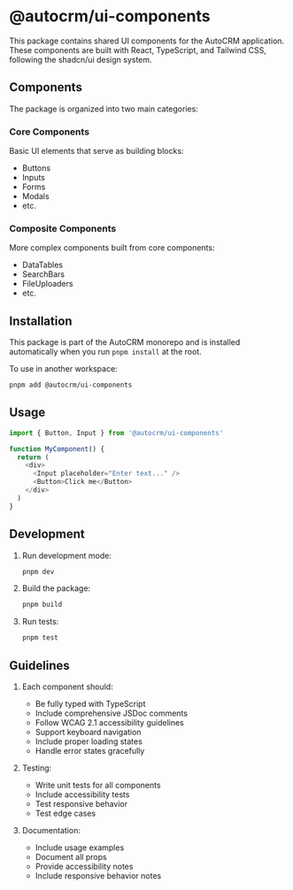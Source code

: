 # @autocrm/ui-components

This package contains shared UI components for the AutoCRM application. These components are built with React, TypeScript, and Tailwind CSS, following the shadcn/ui design system.

## Components

The package is organized into two main categories:

### Core Components
Basic UI elements that serve as building blocks:
- Buttons
- Inputs
- Forms
- Modals
- etc.

### Composite Components
More complex components built from core components:
- DataTables
- SearchBars
- FileUploaders
- etc.

## Installation

This package is part of the AutoCRM monorepo and is installed automatically when you run `pnpm install` at the root.

To use in another workspace:

```bash
pnpm add @autocrm/ui-components
```

## Usage

```typescript
import { Button, Input } from '@autocrm/ui-components'

function MyComponent() {
  return (
    <div>
      <Input placeholder="Enter text..." />
      <Button>Click me</Button>
    </div>
  )
}
```

## Development

1. Run development mode:
   ```bash
   pnpm dev
   ```

2. Build the package:
   ```bash
   pnpm build
   ```

3. Run tests:
   ```bash
   pnpm test
   ```

## Guidelines

1. Each component should:
   - Be fully typed with TypeScript
   - Include comprehensive JSDoc comments
   - Follow WCAG 2.1 accessibility guidelines
   - Support keyboard navigation
   - Include proper loading states
   - Handle error states gracefully

2. Testing:
   - Write unit tests for all components
   - Include accessibility tests
   - Test responsive behavior
   - Test edge cases

3. Documentation:
   - Include usage examples
   - Document all props
   - Provide accessibility notes
   - Include responsive behavior notes

